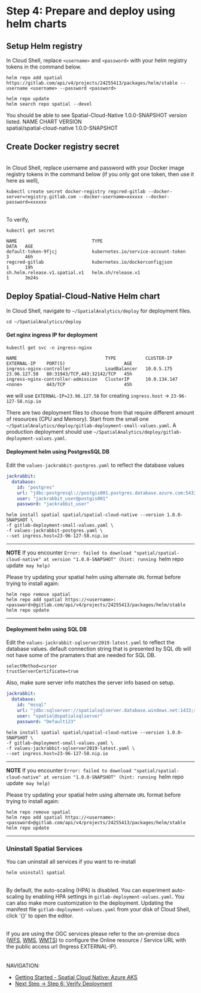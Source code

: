 # Step 4: Prepare and deploy using helm charts


##  Setup Helm registry

In Cloud Shell, replace `<username>` and `<password>` with your helm registry
tokens in the command below.

```shell
helm repo add spatial https://gitlab.com/api/v4/projects/24255413/packages/helm/stable --username <username> --password <password>
```

```shell
helm repo update
helm search repo spatial --devel
```


You should be able to see Spatial-Cloud-Native 1.0.0-SNAPSHOT version
listed. NAME CHART VERSION\
spatial/spatial-cloud-native 1.0.0-SNAPSHOT


## Create Docker registry secret

\
In Cloud Shell, replace username and password with your Docker image
registry tokens in the command below (if you only got one token, then
use it here as well),

```shell
kubectl create secret docker-registry regcred-gitlab --docker-server=registry.gitlab.com --docker-username=xxxxxx --docker-password=xxxxxx
```

\
To verify,

```shell
kubectl get secret
```
```shell
NAME                            TYPE                                  DATA   AGE
default-token-9fjcj             kubernetes.io/service-account-token   3      46h
regcred-gitlab                  kubernetes.io/dockerconfigjson        1      19h
sh.helm.release.v1.spatial.v1   helm.sh/release.v1                    1      3m24s
```



##  Deploy Spatial-Cloud-Native Helm chart

In Cloud Shell, navigate to `~/SpatialAnalytics/deploy` for deployment files.

```shell
cd ~/SpatialAnalytics/deploy
```
#### Get nginx ingress IP for deployment
```shell
kubectl get svc -n ingress-nginx
```
```shell
NAME                                 TYPE           CLUSTER-IP     EXTERNAL-IP    PORT(S)                      AGE
ingress-nginx-controller             LoadBalancer   10.0.5.175     23.96.127.58   80:31943/TCP,443:32142/TCP   45h
ingress-nginx-controller-admission   ClusterIP      10.0.134.147   <none>         443/TCP                      45h
```

we will use `EXTERNAL-IP=23.96.127.58` for creating `ingress.host` -> `23-96-127-58.nip.io`

There are two deployment files to choose from that require different amount of resources (CPU and Memory). 
Start from the small one `~/SpatialAnalytics/deploy/gitlab-deployment-small-values.yaml`. 
A production deployment should use `~/SpatialAnalytics/deploy/gitlab-deployment-values.yaml`.

#### Deployment helm using PostgresSQL DB

Edit the `values-jackrabbit-postgres.yaml` to reflect the database
values
```yaml
jackrabbit:
  database:
    id: "postgres"
    url: "jdbc:postgresql://postgis001.postgres.database.azure.com:5432/jackrabbit_db?currentSchema=public"
    user: "jackrabbit_user@postgis001"
    password: "jackrabbit_user"
```

```shell
helm install spatial spatial/spatial-cloud-native --version 1.0.0-SNAPSHOT \
-f gitlab-deployment-small-values.yaml \
-f values-jackrabbit-postgres.yaml \
--set ingress.host=23-96-127-58.nip.io
```

---
**NOTE** If you encounter `Error: failed to download "spatial/spatial-cloud-native" at version "1.0.0-SNAPSHOT" (hint: running `helm repo update` may help)`

Please try updating your spatial helm using alternate `URL` format before trying to install again:

```shell
helm repo remove spatial
helm repo add spatial https://<username>:<password>@gitlab.com/api/v4/projects/24255413/packages/helm/stable
helm repo update
```

---

#### Deployment helm using SQL DB

Edit the `values-jackrabbit-sqlserver2019-latest.yaml` to reflect the database values. default connection string that is presented by SQL db will not have 
some of the pramaters that are needed for SQL DB.

`selectMethod=cursor`\
`trustServerCertificate=true`

Also, make sure server info matches the server info based on setup. 

```yaml
jackrabbit:
  database:
    id: "mssql"
    url: "jdbc:sqlserver://spatialsqlserver.database.windows.net:1433;selectMethod=cursor;authentication=SqlPassword;Database=spatial;encrypt=false;trustServerCertificate=true"
    user: "spatial@spatialsqlserver"
    password: "Default123"
```

```shell
helm install spatial spatial/spatial-cloud-native --version 1.0.0-SNAPSHOT \
-f gitlab-deployment-small-values.yaml \
-f values-jackrabbit-sqlserver2019-latest.yaml \
--set ingress.host=23-96-127-58.nip.io
```
---
**NOTE** If you encounter `Error: failed to download "spatial/spatial-cloud-native" at version "1.0.0-SNAPSHOT" (hint: running `helm repo update` may help)`

Please try updating your spatial helm using alternate `URL` format before trying to install again:

```shell
helm repo remove spatial
helm repo add spatial https://<username>:<password>@gitlab.com/api/v4/projects/24255413/packages/helm/stable
helm repo update
```

---

### Uninstall Spatial Services

You can uninstall all services if you want to re-install

```shell
helm uninstall spatial
```


\
By default, the auto-scaling (HPA) is disabled. You can experiment
auto-scaling by enabling HPA settings in
`gitlab-deployment-values.yaml`. You can also make more customization to
the deployment. Updating the manifest file
`gitlab-deployment-values.yaml` from your disk of Cloud Shell, click
\'{}\' to open the editor.


\
If you are using the OGC services please refer to the on-premise docs ([WFS](https://docs.precisely.com/docs/sftw/spectrum/22.1/en/webhelp/Spatial/Spatial/source/Resources/resources/repoman/wfs_settings.html), [WMS](https://docs.precisely.com/docs/sftw/spectrum/22.1/en/webhelp/Spatial/Spatial/source/Resources/resources/repoman/wms_settings.html), [WMTS](https://docs.precisely.com/docs/sftw/spectrum/22.1/en/webhelp/Spatial/Spatial/source/Resources/resources/repoman/wmts_settings.html)) to configure the Online resource / Service URL with the public access url (Ingress EXTERNAL-IP).
\
\
\
NAVIGATION:

- [Getting Started - Spatial Cloud Native: Azure AKS](README.md)
- [Next Step -> Step 6: Verify Deployment](verify_deployment.md)
